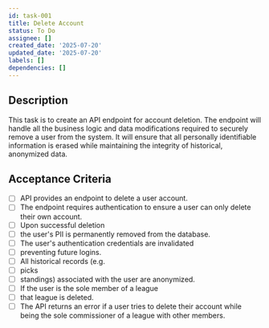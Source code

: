 ```yaml
---
id: task-001
title: Delete Account
status: To Do
assignee: []
created_date: '2025-07-20'
updated_date: '2025-07-20'
labels: []
dependencies: []
---
```


## Description

This task is to create an API endpoint for account deletion. The endpoint will handle all the business logic and data modifications required to securely remove a user from the system. It will ensure that all personally identifiable information is erased while maintaining the integrity of historical, anonymized data.
## Acceptance Criteria

- [ ] API provides an endpoint to delete a user account.
- [ ] The endpoint requires authentication to ensure a user can only delete their own account.
- [ ] Upon successful deletion
- [ ] the user's PII is permanently removed from the database.
- [ ] The user's authentication credentials are invalidated
- [ ] preventing future logins.
- [ ] All historical records (e.g.
- [ ] picks
- [ ] standings) associated with the user are anonymized.
- [ ] If the user is the sole member of a league
- [ ] that league is deleted.
- [ ] The API returns an error if a user tries to delete their account while being the sole commissioner of a league with other members.
